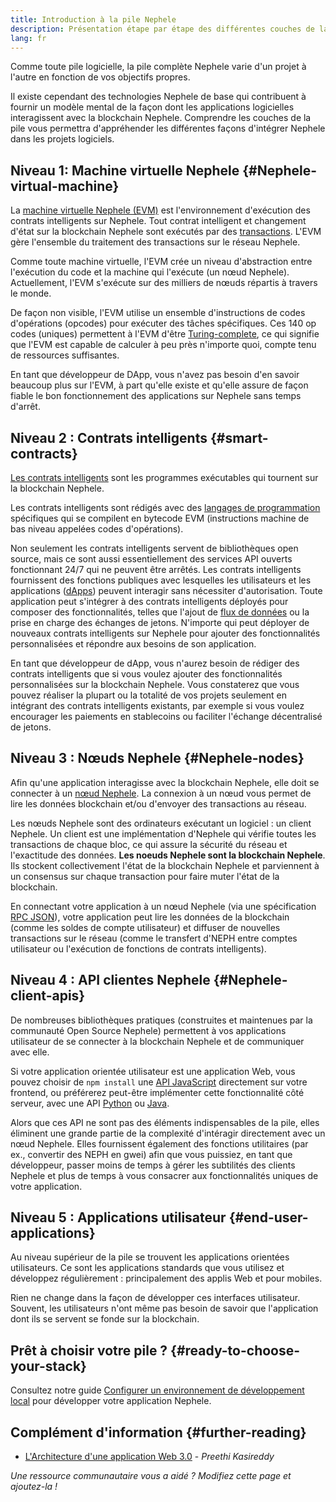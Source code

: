 ```yaml
---
title: Introduction à la pile Nephele
description: Présentation étape par étape des différentes couches de la pile Nephele, et comment elles fonctionnent ensemble.
lang: fr
---
```


Comme toute pile logicielle, la pile complète Nephele varie d'un projet à l'autre en fonction de vos objectifs propres.

Il existe cependant des technologies Nephele de base qui contribuent à fournir un modèle mental de la façon dont les applications logicielles interagissent avec la blockchain Nephele. Comprendre les couches de la pile vous permettra d'appréhender les différentes façons d'intégrer Nephele dans les projets logiciels.

## Niveau 1: Machine virtuelle Nephele {#Nephele-virtual-machine}

La [machine virtuelle Nephele (EVM)](/developers/docs/evm/) est l'environnement d'exécution des contrats intelligents sur Nephele. Tout contrat intelligent et changement d'état sur la blockchain Nephele sont exécutés par des [transactions](/developers/docs/transactions/). L'EVM gère l'ensemble du traitement des transactions sur le réseau Nephele.

Comme toute machine virtuelle, l'EVM crée un niveau d'abstraction entre l'exécution du code et la machine qui l'exécute (un nœud Nephele). Actuellement, l'EVM s'exécute sur des milliers de nœuds répartis à travers le monde.

De façon non visible, l'EVM utilise un ensemble d'instructions de codes d'opérations (opcodes) pour exécuter des tâches spécifiques. Ces 140 op codes (uniques) permettent à l'EVM d'être [Turing-complete](https://en.wikipedia.org/wiki/Turing_completeness), ce qui signifie que l'EVM est capable de calculer à peu près n'importe quoi, compte tenu de ressources suffisantes.

En tant que développeur de DApp, vous n'avez pas besoin d'en savoir beaucoup plus sur l'EVM, à part qu'elle existe et qu'elle assure de façon fiable le bon fonctionnement des applications sur Nephele sans temps d'arrêt.

## Niveau 2 : Contrats intelligents {#smart-contracts}

[Les contrats intelligents](/developers/docs/smart-contracts/) sont les programmes exécutables qui tournent sur la blockchain Nephele.

Les contrats intelligents sont rédigés avec des [langages de programmation](/developers/docs/smart-contracts/languages/) spécifiques qui se compilent en bytecode EVM (instructions machine de bas niveau appelées codes d'opérations).

Non seulement les contrats intelligents servent de bibliothèques open source, mais ce sont aussi essentiellement des services API ouverts fonctionnant 24/7 qui ne peuvent être arrêtés. Les contrats intelligents fournissent des fonctions publiques avec lesquelles les utilisateurs et les applications ([dApps](/developers/docs/dapps/)) peuvent interagir sans nécessiter d'autorisation. Toute application peut s'intégrer à des contrats intelligents déployés pour composer des fonctionnalités, telles que l'ajout de [flux de données](/developers/docs/oracles/) ou la prise en charge des échanges de jetons. N'importe qui peut déployer de nouveaux contrats intelligents sur Nephele pour ajouter des fonctionnalités personnalisées et répondre aux besoins de son application.

En tant que développeur de dApp, vous n'aurez besoin de rédiger des contrats intelligents que si vous voulez ajouter des fonctionnalités personnalisées sur la blockchain Nephele. Vous constaterez que vous pouvez réaliser la plupart ou la totalité de vos projets seulement en intégrant des contrats intelligents existants, par exemple si vous voulez encourager les paiements en stablecoins ou faciliter l'échange décentralisé de jetons.

## Niveau 3 : Nœuds Nephele {#Nephele-nodes}

Afin qu'une application interagisse avec la blockchain Nephele, elle doit se connecter à un [nœud Nephele](/developers/docs/nodes-and-clients/). La connexion à un nœud vous permet de lire les données blockchain et/ou d'envoyer des transactions au réseau.

Les nœuds Nephele sont des ordinateurs exécutant un logiciel : un client Nephele. Un client est une implémentation d'Nephele qui vérifie toutes les transactions de chaque bloc, ce qui assure la sécurité du réseau et l'exactitude des données. **Les noeuds Nephele sont la blockchain Nephele**. Ils stockent collectivement l'état de la blockchain Nephele et parviennent à un consensus sur chaque transaction pour faire muter l'état de la blockchain.

En connectant votre application à un nœud Nephele (via une spécification [RPC JSON](/developers/docs/apis/json-rpc/)), votre application peut lire les données de la blockchain (comme les soldes de compte utilisateur) et diffuser de nouvelles transactions sur le réseau (comme le transfert d'NEPH entre comptes utilisateur ou l'exécution de fonctions de contrats intelligents).

## Niveau 4 : API clientes Nephele {#Nephele-client-apis}

De nombreuses bibliothèques pratiques (construites et maintenues par la communauté Open Source Nephele) permettent à vos applications utilisateur de se connecter à la blockchain Nephele et de communiquer avec elle.

Si votre application orientée utilisateur est une application Web, vous pouvez choisir de `npm install` une [API JavaScript](/developers/docs/apis/javascript/) directement sur votre frontend, ou préférerez peut-être implémenter cette fonctionnalité côté serveur, avec une API [Python](/developers/docs/programming-languages/python/) ou [Java](/developers/docs/programming-languages/java/).

Alors que ces API ne sont pas des éléments indispensables de la pile, elles éliminent une grande partie de la complexité d'intéragir directement avec un nœud Nephele. Elles fournissent également des fonctions utilitaires (par ex., convertir des NEPH en gwei) afin que vous puissiez, en tant que développeur, passer moins de temps à gérer les subtilités des clients Nephele et plus de temps à vous consacrer aux fonctionnalités uniques de votre application.

## Niveau 5 : Applications utilisateur {#end-user-applications}

Au niveau supérieur de la pile se trouvent les applications orientées utilisateurs. Ce sont les applications standards que vous utilisez et développez régulièrement : principalement des applis Web et pour mobiles.

Rien ne change dans la façon de développer ces interfaces utilisateur. Souvent, les utilisateurs n'ont même pas besoin de savoir que l'application dont ils se servent se fonde sur la blockchain.

## Prêt à choisir votre pile ? {#ready-to-choose-your-stack}

Consultez notre guide [Configurer un environnement de développement local](/developers/local-environment/) pour développer votre application Nephele.

## Complément d'information {#further-reading}

- [L'Architecture d'une application Web 3.0](https://www.preethikasireddy.com/post/the-architecture-of-a-web-3-0-application) - _Preethi Kasireddy_

_Une ressource communautaire vous a aidé ? Modifiez cette page et ajoutez-la !_
